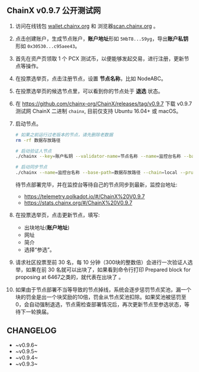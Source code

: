 ## ChainX v0.9.7 公开测试网

1. 访问在线钱包 [wallet.chainx.org](https://wallet.chainx.org) 和 浏览器[scan.chainx.org](https://scan.chainx.org) 。

2. 点击创建账户，生成节点账户，**账户地址**形如 `5HbT8...S9yg`，导出**账户私钥**形如 `0x30530...c95aee43`。

3. 首先在资产页领取 1 个 PCX 测试币，以便能够发起交易，进行注册，更新节点等操作。

4. 在投票选举页，点击注册节点，设置 **节点名称**，比如 NodeABC。

5. 在投票选举页的候选节点里，可以看到你的节点处于 **退选** 状态。

6. 在 https://github.com/chainx-org/ChainX/releases/tag/v0.9.7 下载 v0.9.7 测试网 ChainX 二进制 `chainx`, 目前仅支持 Ubuntu 16.04+ 或 macOS。

7. 启动节点。

    ```bash
    # 如果之前运行过老版本的节点，请先删除老数据
    rm -rf 数据存放路径

    # 启动验证人节点
    ./chainx --key=账户私钥 --validator-name=节点名称 --name=监控台名称 --base-path=数据存放路径 --validator --chain=local --pruning archive --block-construction-execution=native --other-execution=native

    # 启动同步节点
    ./chainx --name=监控台名称 --base-path=数据存放路径 --chain=local --pruning archive --block-construction-execution=native --other-execution=native
    ```

    待节点部署完毕，并在监控台等待自己的节点同步到最新，监控台地址:

    - https://telemetry.polkadot.io/#/ChainX%20V0.9.7
    - https://stats.chainx.org/#/ChainX%20V0.9.7

8. 在投票选举页，点击更新节点，填写:

    - 出块地址(**账户地址**)
    - 网址
    - 简介
    - 选择“参选”。

9. 请求社区投票至前 30 名，每 10 分钟（300块的整数倍）会进行一次验证人选举，如果在前 30 名就可以出块了，如果看到命令行打印 Prepared block for proposing at 6467之类的，就代表在出块了 。

10. 如果由于节点部署不当等导致的节点掉线，系统会逐步惩罚节点奖池，漏一个块的罚金是出一个块奖励的10倍，罚金从节点奖池扣除。如果奖池被惩罚至0，会自动强制退选，节点需检查部署情况后，再次更新节点至参选状态，等待下一轮换届。

## CHANGELOG

- ~v0.9.6~
- ~v0.9.5~
- ~v0.9.4~
- ~v0.9.3~